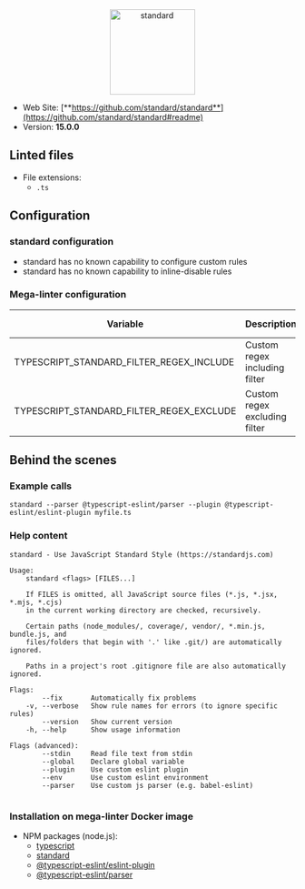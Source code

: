 <!-- markdownlint-disable MD033 MD041 -->
<!-- Generated by .automation/build.py, please do not update manually -->

<div align="center">
  <a href="https://github.com/standard/standard#readme" target="blank" title="Visit linter Web Site">
    <img src="https://github.com/standard/standard/raw/master/sticker.png" alt="standard" height="150px">
  </a>
</div>

- Web Site: [**https://github.com/standard/standard**](https://github.com/standard/standard#readme)
- Version: **15.0.0**

## Linted files

- File extensions:
  - `.ts`

## Configuration

### standard configuration

- standard has no known capability to configure custom rules
- standard has no known capability to inline-disable rules

### Mega-linter configuration

| Variable | Description | Default value |
| ----------------- | -------------- | -------------- |
| TYPESCRIPT_STANDARD_FILTER_REGEX_INCLUDE | Custom regex including filter |  |
| TYPESCRIPT_STANDARD_FILTER_REGEX_EXCLUDE | Custom regex excluding filter |  |

## Behind the scenes

### Example calls

```shell
standard --parser @typescript-eslint/parser --plugin @typescript-eslint/eslint-plugin myfile.ts
```


### Help content

```shell
standard - Use JavaScript Standard Style (https://standardjs.com)

Usage:
    standard <flags> [FILES...]

    If FILES is omitted, all JavaScript source files (*.js, *.jsx, *.mjs, *.cjs)
    in the current working directory are checked, recursively.

    Certain paths (node_modules/, coverage/, vendor/, *.min.js, bundle.js, and
    files/folders that begin with '.' like .git/) are automatically ignored.

    Paths in a project's root .gitignore file are also automatically ignored.

Flags:
        --fix       Automatically fix problems
    -v, --verbose   Show rule names for errors (to ignore specific rules)
        --version   Show current version
    -h, --help      Show usage information

Flags (advanced):
        --stdin     Read file text from stdin
        --global    Declare global variable
        --plugin    Use custom eslint plugin
        --env       Use custom eslint environment
        --parser    Use custom js parser (e.g. babel-eslint)
    

```

### Installation on mega-linter Docker image

- NPM packages (node.js):
  - [typescript](https://www.npmjs.com/package/typescript)
  - [standard](https://www.npmjs.com/package/standard)
  - [@typescript-eslint/eslint-plugin](https://www.npmjs.com/package/@typescript-eslint/eslint-plugin)
  - [@typescript-eslint/parser](https://www.npmjs.com/package/@typescript-eslint/parser)
